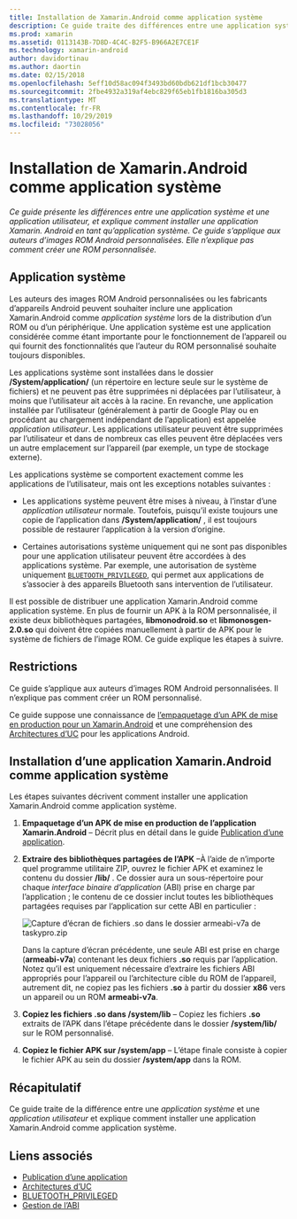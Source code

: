 ```yaml
---
title: Installation de Xamarin.Android comme application système
description: Ce guide traite des différences entre une application système et une application utilisateur et indique comment installer une application Xamarin.Android comme application système. Ce guide s’applique aux auteurs d’images ROM Android personnalisées. Il n’explique pas comment créer un ROM personnalisé.
ms.prod: xamarin
ms.assetid: 0113143B-7D8D-4C4C-B2F5-B966A2E7CE1F
ms.technology: xamarin-android
author: davidortinau
ms.author: daortin
ms.date: 02/15/2018
ms.openlocfilehash: 5eff10d58ac094f3493bd60bdb621df1bcb30477
ms.sourcegitcommit: 2fbe4932a319af4ebc829f65eb1fb1816ba305d3
ms.translationtype: MT
ms.contentlocale: fr-FR
ms.lasthandoff: 10/29/2019
ms.locfileid: "73028056"
---
```

# <a name="installing-xamarinandroid-as-a-system-app"></a>Installation de Xamarin.Android comme application système

_Ce guide présente les différences entre une application système et une application utilisateur, et explique comment installer une application Xamarin. Android en tant qu’application système. Ce guide s’applique aux auteurs d’images ROM Android personnalisées. Elle n’explique pas comment créer une ROM personnalisée._

## <a name="system-app"></a>Application système

Les auteurs des images ROM Android personnalisées ou les fabricants d’appareils Android peuvent souhaiter inclure une application Xamarin.Android comme _application système_ lors de la distribution d’un ROM ou d’un périphérique. Une application système est une application considérée comme étant importante pour le fonctionnement de l’appareil ou qui fournit des fonctionnalités que l’auteur du ROM personnalisé souhaite toujours disponibles.

Les applications système sont installées dans le dossier **/System/application/** (un répertoire en lecture seule sur le système de fichiers) et ne peuvent pas être supprimées ni déplacées par l’utilisateur, à moins que l’utilisateur ait accès à la racine. En revanche, une application installée par l’utilisateur (généralement à partir de Google Play ou en procédant au chargement indépendant de l’application) est appelée _application utilisateur_. Les applications utilisateur peuvent être supprimées par l’utilisateur et dans de nombreux cas elles peuvent être déplacées vers un autre emplacement sur l’appareil (par exemple, un type de stockage externe).

Les applications système se comportent exactement comme les applications de l’utilisateur, mais ont les exceptions notables suivantes :

- Les applications système peuvent être mises à niveau, à l’instar d’une _application utilisateur_ normale. Toutefois, puisqu’il existe toujours une copie de l’application dans **/System/application/** , il est toujours possible de restaurer l’application à la version d’origine.

- Certaines autorisations système uniquement qui ne sont pas disponibles pour une application utilisateur peuvent être accordées à des applications système. Par exemple, une autorisation de système uniquement [`BLUETOOTH_PRIVILEGED`](https://developer.android.com/reference/android/Manifest.permission.html#BLUETOOTH_PRIVILEGED), qui permet aux applications de s’associer à des appareils Bluetooth sans intervention de l’utilisateur.

Il est possible de distribuer une application Xamarin.Android comme application système. En plus de fournir un APK à la ROM personnalisée, il existe deux bibliothèques partagées, **libmonodroid.so** et **libmonosgen-2.0.so** qui doivent être copiées manuellement à partir de APK pour le système de fichiers de l’image ROM. Ce guide explique les étapes à suivre.

## <a name="restrictions"></a>Restrictions

Ce guide s’applique aux auteurs d’images ROM Android personnalisées. Il n’explique pas comment créer un ROM personnalisé.

Ce guide suppose une connaissance de [l’empaquetage d’un APK de mise en production pour un Xamarin.Android](~/android/deploy-test/publishing/index.md) et une compréhension des [Architectures d’UC](~/android/app-fundamentals/cpu-architectures.md) pour les applications Android.

## <a name="install-a-xamarinandroid-app-as-a-system-app"></a>Installation d’une application Xamarin.Android comme application système

Les étapes suivantes décrivent comment installer une application Xamarin.Android comme application système.

1. **Empaquetage d’un APK de mise en production de l’application Xamarin.Android** &ndash; Décrit plus en détail dans le guide [Publication d’une application](~/android/deploy-test/publishing/index.md).

2. **Extraire des bibliothèques partagées de l’APK** &ndash;À l’aide de n’importe quel programme utilitaire ZIP, ouvrez le fichier APK et examinez le contenu du dossier **/lib/** . Ce dossier aura un sous-répertoire pour chaque _interface binaire d’application_ (ABI) prise en charge par l’application ; le contenu de ce dossier inclut toutes les bibliothèques partagées requises par l’application sur cette ABI en particulier :

    ![Capture d’écran de fichiers .so dans le dossier armeabi-v7a de taskypro.zip](install-system-app-images/install-system-app-01.png)

   Dans la capture d’écran précédente, une seule ABI est prise en charge (**armeabi-v7a**) contenant les deux fichiers **.so** requis par l’application. Notez qu’il est uniquement nécessaire d’extraire les fichiers ABI appropriés pour l’appareil ou l’architecture cible du ROM de l’appareil, autrement dit, ne copiez pas les fichiers **.so** à partir du dossier **x86** vers un appareil ou un ROM  **armeabi-v7a**.

3. **Copiez les fichiers .so dans /system/lib** &ndash; Copiez les fichiers **.so** extraits de l’APK dans l’étape précédente dans le dossier **/system/lib/** sur le ROM personnalisé.

4. **Copiez le fichier APK sur /system/app** &ndash; L’étape finale consiste à copier le fichier APK au sein du dossier **/system/app** dans la ROM.

## <a name="summary"></a>Récapitulatif

Ce guide traite de la différence entre une _application système_ et une _application utilisateur_ et explique comment installer une application Xamarin.Android comme application système.

## <a name="related-links"></a>Liens associés

- [Publication d’une application](~/android/deploy-test/publishing/index.md)
- [Architectures d’UC](~/android/app-fundamentals/cpu-architectures.md)
- [BLUETOOTH_PRIVILEGED](https://developer.android.com/reference/android/Manifest.permission.html#BLUETOOTH_PRIVILEGED)
- [Gestion de l’ABI](https://developer.android.com/ndk~/abis.html)
